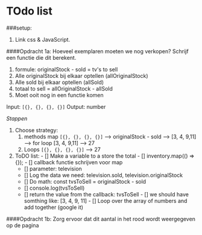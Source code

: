 # TOdo list

###setup:
1. Link css & JavaScript.

####Opdracht 1a:
Hoeveel exemplaren moeten we nog verkopen? Schrijf een functie die dit berekent.

1. formule: originalStock - sold = tv's to sell
2. Alle originalStock bij elkaar optellen (allOriginalStock)
3. Alle sold bij elkaar optellen (allSold)
4. totaal to sell = allOriginalStock - allSold
5. Moet ooit nog in een functie komen

Input: `[{}, {}, {}, {}]`
Output: number

*Stappen*

1. Choose strategy:
    1. methods map `[{}, {}, {}, {}]` --> originalStock - sold --> [3, 4, 9,11] --> for loop [3, 4, 9,11] --> 27 
    2. Loops `[{}, {}, {}, {}]` --> 27
2.    ToDO list:
    - [] Make a variable to a store the total
    - [] inventory.map(() => {});
    - [] callback functie schrijven voor map
        - [] parameter: television
        - [] Log the data we need: television.sold, television.originalStock
        - [] Do math: const tvsToSell = originalStock - sold
        - [] console.log(tvsToSell)
        - [] return the value from the callback: tvsToSell
    - [] we should have somthing like: [3, 4, 9, 11]
    - [] Loop over the array of numbers and add together (google it)      

####Opdracht 1b: 
Zorg ervoor dat dit aantal in het rood wordt weergegeven op de pagina